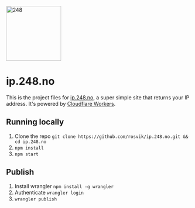 <img src="https://user-images.githubusercontent.com/1774972/216169511-d7fea8e0-a5bc-45e3-bd4a-eb78b477b030.svg" width="150" alt="248">

# ip.248.no

This is the project files for [ip.248.no](https://ip.248.no), a super simple site that returns your IP address. It's powered by [Cloudflare Workers](https://workers.cloudflare.com/).

## Running locally

1. Clone the repo `git clone https://github.com/rosvik/ip.248.no.git && cd ip.248.no`
2. `npm install`
3. `npm start`

## Publish

1. Install wrangler `npm install -g wrangler`
2. Authenticate `wrangler login`
3. `wrangler publish`
